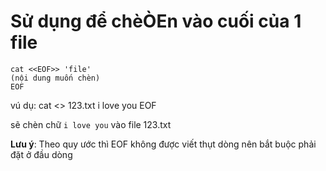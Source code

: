 # Sử dụng để chèÒEn vào cuối của 1 file
```
cat <<EOF>> 'file'
(nội dung muốn chèn)
EOF
```
vú dụ: cat <<EOF>> 123.txt
i love you
EOF

sẽ chèn chữ `i love you` vào file 123.txt

**Lưu ý**: Theo quy ước thì EOF không được viết thụt dòng nên bắt buộc phải đặt ở đầu dòng
